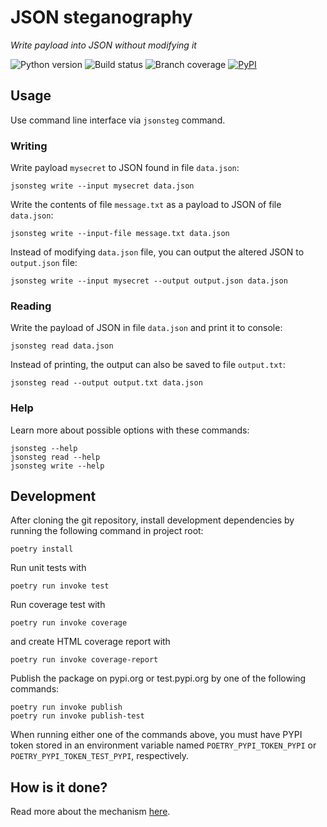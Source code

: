 # JSON steganography

_Write payload into JSON without modifying it_	

![Python version](https://img.shields.io/pypi/pyversions/jsonsteg)
![Build status](https://github.com/PyryL/jsonsteg/actions/workflows/main.yml/badge.svg)
![Branch coverage](https://codecov.io/gh/PyryL/jsonsteg/branch/main/graph/badge.svg?token=YT08CLBMMK)
[![PyPI](https://img.shields.io/pypi/v/jsonsteg)](https://pypi.org/project/jsonsteg/)


## Usage

Use command line interface via `jsonsteg` command.

### Writing

Write payload `mysecret` to JSON found in file `data.json`:

```
jsonsteg write --input mysecret data.json
```

Write the contents of file `message.txt` as a payload to JSON of file `data.json`:

```
jsonsteg write --input-file message.txt data.json
```

Instead of modifying `data.json` file, you can output the altered JSON to `output.json` file:

```
jsonsteg write --input mysecret --output output.json data.json
```

### Reading

Write the payload of JSON in file `data.json` and print it to console:

```
jsonsteg read data.json
```

Instead of printing, the output can also be saved to file `output.txt`:

```
jsonsteg read --output output.txt data.json
```

### Help

Learn more about possible options with these commands:

```
jsonsteg --help
jsonsteg read --help
jsonsteg write --help
```


## Development

After cloning the git repository, install development dependencies
by running the following command in project root:

```
poetry install
```

Run unit tests with

```
poetry run invoke test
```

Run coverage test with

```
poetry run invoke coverage
```

and create HTML coverage report with

```
poetry run invoke coverage-report
```

Publish the package on pypi.org or test.pypi.org by one of the following commands:

```
poetry run invoke publish
poetry run invoke publish-test
```

When running either one of the commands above,
you must have PYPI token stored in an environment variable named
`POETRY_PYPI_TOKEN_PYPI` or `POETRY_PYPI_TOKEN_TEST_PYPI`, respectively.


## How is it done?

Read more about the mechanism [here](docs/mechanism.md).

